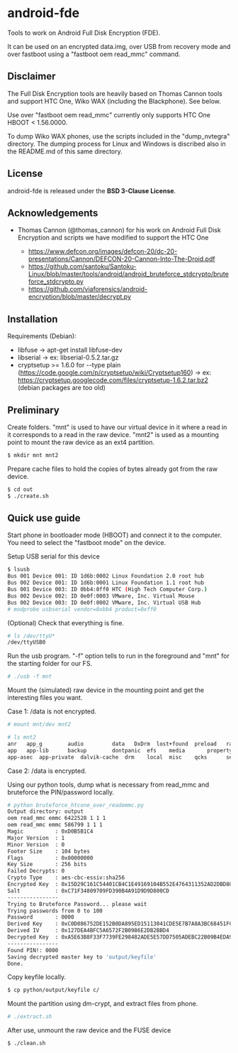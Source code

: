 # android-fde

Tools to work on Android Full Disk Encryption (FDE).

It can be used on an encrypted data.img, over USB from recovery mode and over fastboot using a "fastboot oem read_mmc" command.

## Disclaimer

The Full Disk Encryption tools are heavily based on Thomas Cannon tools and support HTC One, Wiko WAX (including the Blackphone). See below.

Use over "fastboot oem read_mmc" currently only supports HTC One HBOOT < 1.56.0000.

To dump Wiko WAX phones, use the scripts included in the "dump_nvtegra" directory. The dumping process for Linux and Windows is discribed also in the README.md of this same directory.

## License

android-fde is released under the **BSD 3-Clause License**.

## Acknowledgements

* Thomas Cannon (@thomas_cannon) for his work on Android Full Disk Encryption and scripts we have modified to support the HTC One

	* https://www.defcon.org/images/defcon-20/dc-20-presentations/Cannon/DEFCON-20-Cannon-Into-The-Droid.pdf
	* https://github.com/santoku/Santoku-Linux/blob/master/tools/android/android_bruteforce_stdcrypto/bruteforce_stdcrypto.py
	* https://github.com/viaforensics/android-encryption/blob/master/decrypt.py

## Installation

Requirements (Debian):

* libfuse -> apt-get install libfuse-dev
* libserial -> ex: libserial-0.5.2.tar.gz
* cryptsetup >= 1.6.0 for --type plain (https://code.google.com/p/cryptsetup/wiki/Cryptsetup160) -> ex: https://cryptsetup.googlecode.com/files/cryptsetup-1.6.2.tar.bz2 (debian packages are too old)

## Preliminary

Create folders. "mnt" is used to have our virtual device in it where a read in it corresponds to a read in the raw device. "mnt2" is used as a mounting point to mount the raw device as an ext4 partition.

```bash
$ mkdir mnt mnt2
```

Prepare cache files to hold the copies of bytes already got from the raw device.

```bash
$ cd out
$ ./create.sh
```

## Quick use guide

Start phone in bootloader mode (HBOOT) and connect it to the computer. You need to select the "fastboot mode" on the device.

Setup USB serial for this device

```bash
$ lsusb
Bus 001 Device 001: ID 1d6b:0002 Linux Foundation 2.0 root hub
Bus 002 Device 001: ID 1d6b:0001 Linux Foundation 1.1 root hub
Bus 001 Device 003: ID 0bb4:0ff0 HTC (High Tech Computer Corp.) 
Bus 002 Device 002: ID 0e0f:0003 VMware, Inc. Virtual Mouse
Bus 002 Device 003: ID 0e0f:0002 VMware, Inc. Virtual USB Hub
# modprobe usbserial vendor=0xbb4 product=0xff0
```

(Optional) Check that everything is fine.

```bash
# ls /dev/ttyU*
/dev/ttyUSB0
```

Run the usb program. "-f" option tells to run in the foreground and "mnt" for the starting folder for our FS.

```bash
# ./usb -f mnt
```

Mount the (simulated) raw device in the mounting point and get the interesting files you want.

Case 1: /data is not encrypted.

```bash
# mount mnt/dev mnt2

# ls mnt2
anr	  app_g        audio	     data	DxDrm  lost+found  preload   radio	     ssh	 user
app	  app-lib      backup	     dontpanic	efs    media	   property  resource-cache  system
app-asec  app-private  dalvik-cache  drm	local  misc	   qcks      secure	     tombstones
```

Case 2: /data is encrypted.

Using our python tools, dump what is necessary from read_mmc and bruteforce the PIN/password locally.

```bash
# python bruteforce_htcone_over_reademmc.py
Output directory: output
oem read_mmc emmc 6422528 1 1 1
oem read_mmc emmc 586799 1 1 1
Magic          : 0xD0B5B1C4
Major Version  : 1
Minor Version  : 0
Footer Size    : 104 bytes
Flags          : 0x00000000
Key Size       : 256 bits
Failed Decrypts: 0
Crypto Type    : aes-cbc-essiv:sha256
Encrypted Key  : 0x15D29C161C54401CB4C1E49169104B552E4764311352AD2DBD8C428ED6C48400
Salt           : 0xC71F34809709FD390B4A91D9D9D800CD
----------------
Trying to Bruteforce Password... please wait
Trying passwords from 0 to 100
Password       : 0000
Derived Key    : 0xC0D086752DE152B0DA895ED15113041CDE5E7B7A8A3BC68451FC5BA8B9049F90
Derived IV     : 0x127DEA4BFC5A6572F2B0986E2DB2BBD4
Decrypted Key  : 0xA5E63B8F33F7739FE298482ADE5E57DD7505ADEBC22B09B4EDA9283D260AF1D8
----------------
Found PIN!: 0000
Saving decrypted master key to 'output/keyfile'
Done.
```

Copy keyfile locally.

```bash
$ cp python/output/keyfile c/
```

Mount the partition using dm-crypt, and extract files from phone.

```bash
# ./extract.sh
```

After use, unmount the raw device and the FUSE device

```bash
$ ./clean.sh
```
